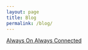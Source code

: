 ```yaml
---
layout: page
title: Blog
permalink: /blog/
---
```


[Always On Always Connected](http://artsy.cgao.me/p/blog/AlwaysOnAlwaysConnected)
